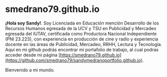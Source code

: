 # smedrano79.github.io

**¡Hola soy Sandy!**. Soy Licenciada en Educación mención Desarrollo de los Recursos Humanos egresada de la UCV y TSU en Publicidad
y Mercadeo egresada del IUTAV, certificada como Productora Nacional Independiente (PNI 23.223), con experiencia en producción
de cine y radio y experiencia docente en las áreas de Publicidad, Mercadeo, RRHH, Lectura y Tecnología. Aquí en mi github podrás
encontrar mi portafolio de trabajo, al cual podras acceder desde mi página [https://smedrano79.github.io](https://github.com/smedrano79/sandymedranoportfolio.github.io).

Bienvenido a mi mundo.
